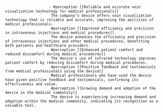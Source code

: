 						- #perception [[Reliable and accurate vein visualization technology for medical professionals]]
						 The company's device offers vein visualization technology that is reliable and accurate, improving the abilities of medical professionals.
						 #perception [[Improved efficiency and precision in intravenous injections and medical procedures]]
						 The device enhances the efficiency and precision of intravenous injections and other medical procedures, benefiting both patients and healthcare providers.
						 #perception [[Enhanced patient comfort and reduced discomfort during medical procedures]]
						 The device's use of infrared technology improves patient comfort by reducing discomfort during medical procedures.
						 #perception [[Positive feedback and testimonials from medical professionals using the device]]
						 Medical professionals who have used the device have given positive feedback and testimonials, confirming its effectiveness and value.
						 #perception [[Growing demand and adoption of the device in the medical community]]
						 The device is experiencing increasing demand and adoption within the medical community, indicating its recognition as a valuable tool.



